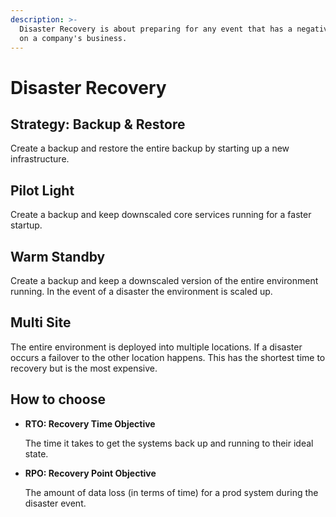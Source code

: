 ```yaml
---
description: >-
  Disaster Recovery is about preparing for any event that has a negative impact
  on a company's business.
---
```


# Disaster Recovery

## Strategy: Backup & Restore

Create a backup and restore the entire backup by starting up a new infrastructure.

## Pilot Light

Create a backup and keep downscaled core services running for a faster startup.

## Warm Standby

Create a backup and keep a downscaled version of the entire environment running. In the event of a disaster the environment is scaled up.

## Multi Site

The entire environment is deployed into multiple locations. If a disaster occurs a failover to the other location happens. This has the shortest time to recovery but is the most expensive.

## How to choose

*   **RTO: Recovery Time Objective**

    The time it takes to get the systems back up and running to their ideal state.
*   **RPO: Recovery Point Objective**

    The amount of data loss (in terms of time) for a prod system during the disaster event.
